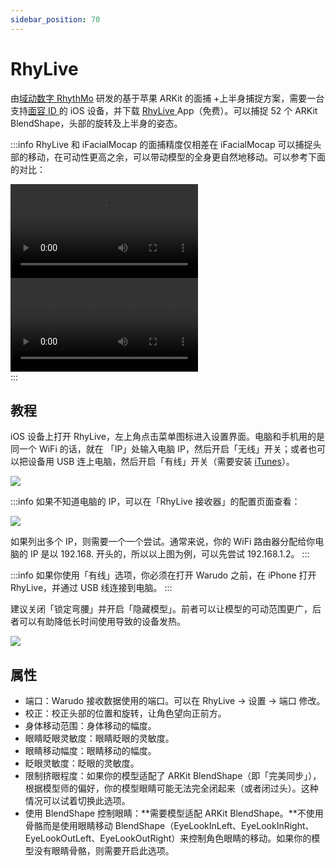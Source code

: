 ```yaml
---
sidebar_position: 70
---
```


# RhyLive

由[域动数字 RhythMo](https://rhythmo.cn/) 研发的基于苹果 ARKit 的面捕 +上半身捕捉方案，需要一台支持[面容 ID ](https://support.apple.com/zh-cn/HT208109)的 iOS 设备，并下载 [RhyLive ](https://apps.apple.com/us/app/rhylive/)App（免费）。可以捕捉 52 个 ARKit BlendShape，头部的旋转及上半身的姿态。

:::info
RhyLive 和 iFacialMocap 的面捕精度仅相差在 iFacialMocap 可以捕捉头部的移动，在可动性更高之余，可以带动模型的全身更自然地移动。可以参考下面的对比：

<div className="video-box"><video controls src="/zh/doc-img/zh-rhylive-video-1.mp4" />
<p>RhyLive</p>
</div>

<div className="video-box"><video controls src="/zh/doc-img/zh-rhylive-video-2.mp4" />
<p>iFacialMocap</p>
</div>
:::

## 教程

iOS 设备上打开 RhyLive，左上角点击菜单图标进入设置界面。电脑和手机用的是同一个 WiFi 的话，就在 「IP」处输入电脑 IP，然后开启「无线」开关；或者也可以把设备用 USB 连上电脑，然后开启「有线」开关（需要安装 [iTunes](https://www.apple.com/itunes/)）。

![](pathname:///doc-img/zh-rhylive-1.webp)

:::info
如果不知道电脑的 IP，可以在「RhyLive 接收器」的配置页面查看：

![](pathname:///doc-img/zh-rhylive-2.webp)

如果列出多个 IP，则需要一个一个尝试。通常来说，你的 WiFi 路由器分配给你电脑的 IP 是以 192.168. 开头的，所以以上图为例，可以先尝试 192.168.1.2。
:::

:::info
如果你使用「有线」选项，你必须在打开 Warudo 之前，在 iPhone 打开 RhyLive，并通过 USB 线连接到电脑。
:::

建议关闭「锁定弯腰」并开启「隐藏模型」。前者可以让模型的可动范围更广，后者可以有助降低长时间使用导致的设备发热。

![](pathname:///doc-img/zh-rhylive-3.webp)

## 属性

* 端口：Warudo 接收数据使用的端口。可以在 RhyLive → 设置 → 端口 修改。
* 校正：校正头部的位置和旋转，让角色望向正前方。
* 身体移动范围：身体移动的幅度。
* 眼睛眨眼灵敏度：眼睛眨眼的灵敏度。
* 眼睛移动幅度：眼睛移动的幅度。
* 眨眼灵敏度：眨眼的灵敏度。
* 限制挤眼程度：如果你的模型适配了 ARKit BlendShape（即「完美同步」），根据模型师的偏好，你的模型眼睛可能无法完全闭起来（或者闭过头）。这种情况可以试着切换此选项。
* 使用 BlendShape 控制眼睛：**需要模型适配 ARKit BlendShape。**不使用骨骼而是使用眼睛移动 BlendShape（EyeLookInLeft、EyeLookInRight、EyeLookOutLeft、EyeLookOutRight）来控制角色眼睛的移动。如果你的模型没有眼睛骨骼，则需要开启此选项。

